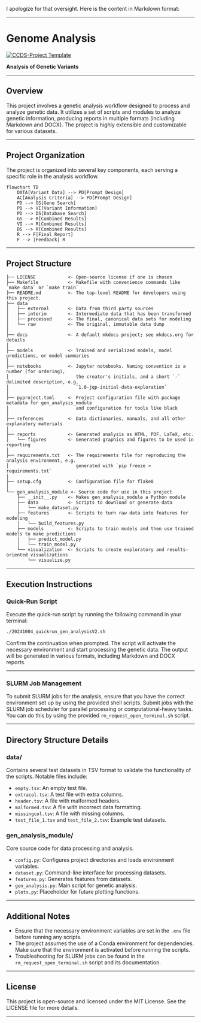 I apologize for that oversight. Here is the content in Markdown format:

---

# Genome Analysis

[![CCDS-Project Template](https://img.shields.io/badge/CCDS-Project%20template-328F97?logo=cookiecutter)](https://cookiecutter-data-science.drivendata.org/)

**Analysis of Genetic Variants**

---

## Overview

This project involves a genetic analysis workflow designed to process and analyze genetic data. It utilizes a set of scripts and modules to analyze genetic information, producing reports in multiple formats (including Markdown and DOCX). The project is highly extensible and customizable for various datasets.

---

## Project Organization

The project is organized into several key components, each serving a specific role in the analysis workflow.

```mermaid
flowchart TD
    DATA[Variant Data] --> PD[Prompt Design]
    AC[Analysis Criteria] --> PD[Prompt Design]
    PD --> GS[Gene Search]
    PD --> VI[Variant Information]
    PD --> DS[Database Search]
    GS --> R[Combined Results]
    VI --> R[Combined Results]
    DS --> R[Combined Results]
    R --> F[Final Report]
    F --> |Feedback| R
```

---

## Project Structure

```
├── LICENSE            <- Open-source license if one is chosen
├── Makefile           <- Makefile with convenience commands like `make data` or `make train`
├── README.md          <- The top-level README for developers using this project.
├── data
│   ├── external       <- Data from third party sources
│   ├── interim        <- Intermediate data that has been transformed
│   ├── processed      <- The final, canonical data sets for modeling
│   └── raw            <- The original, immutable data dump
│
├── docs               <- A default mkdocs project; see mkdocs.org for details
│
├── models             <- Trained and serialized models, model predictions, or model summaries
│
├── notebooks          <- Jupyter notebooks. Naming convention is a number (for ordering),
│                         the creator's initials, and a short `-` delimited description, e.g.
│                         `1.0-jqp-initial-data-exploration`
│
├── pyproject.toml     <- Project configuration file with package metadata for gen_analysis_module
│                         and configuration for tools like black
│
├── references         <- Data dictionaries, manuals, and all other explanatory materials
│
├── reports            <- Generated analysis as HTML, PDF, LaTeX, etc.
│   └── figures        <- Generated graphics and figures to be used in reporting
│
├── requirements.txt   <- The requirements file for reproducing the analysis environment, e.g.
│                         generated with `pip freeze > requirements.txt`
│
├── setup.cfg          <- Configuration file for flake8
│
└── gen_analysis_module <- Source code for use in this project
    ├── __init__.py    <- Makes gen_analysis_module a Python module
    ├── data           <- Scripts to download or generate data
    │   └── make_dataset.py
    ├── features       <- Scripts to turn raw data into features for modeling
    │   └── build_features.py
    ├── models         <- Scripts to train models and then use trained models to make predictions
    │   ├── predict_model.py
    │   └── train_model.py
    └── visualization  <- Scripts to create exploratory and results-oriented visualizations
        └── visualize.py
```

---

## Execution Instructions

### Quick-Run Script

Execute the quick-run script by running the following command in your terminal:

```bash
./20241004_quickrun_gen_analysisV2.sh
```

Confirm the continuation when prompted. The script will activate the necessary environment and start processing the genetic data. The output will be generated in various formats, including Markdown and DOCX reports.

---

### SLURM Job Management

To submit SLURM jobs for the analysis, ensure that you have the correct environment set up by using the provided shell scripts. Submit jobs with the SLURM job scheduler for parallel processing or computational-heavy tasks. You can do this by using the provided `rm_request_open_terminal.sh` script.

---

## Directory Structure Details

### data/

Contains several test datasets in TSV format to validate the functionality of the scripts. Notable files include:

- `empty.tsv`: An empty test file.
- `extracol.tsv`: A test file with extra columns.
- `header.tsv`: A file with malformed headers.
- `malformed.tsv`: A file with incorrect data formatting.
- `missingcol.tsv`: A file with missing columns.
- `test_file_1.tsv` and `test_file_2.tsv`: Example test datasets.

### gen_analysis_module/

Core source code for data processing and analysis.

- `config.py`: Configures project directories and loads environment variables.
- `dataset.py`: Command-line interface for processing datasets.
- `features.py`: Generates features from datasets.
- `gen_analysis.py`: Main script for genetic analysis.
- `plots.py`: Placeholder for future plotting functions.

---

## Additional Notes

- Ensure that the necessary environment variables are set in the `.env` file before running any scripts.
- The project assumes the use of a Conda environment for dependencies. Make sure that the environment is activated before running the scripts.
- Troubleshooting for SLURM jobs can be found in the `rm_request_open_terminal.sh` script and its documentation.

---

## License

This project is open-source and licensed under the MIT License. See the LICENSE file for more details.

---